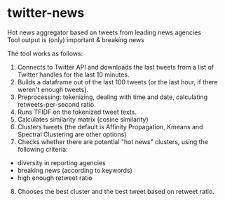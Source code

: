 # twitter-news
Hot news aggregator based on tweets from leading news agencies  
Tool output is (only) important & breaking news  
  
The tool works as follows:  
1. Connects to Twitter API and downloads the last tweets from a list of Twitter handles for the last 10 minutes.  
2. Builds a dataframe out of the last 100 tweets (or the last hour, if there weren't enough tweets).  
3. Preprocessing: tokenizing, dealing with time and date, calculating retweets-per-second ratio.  
4. Runs TFIDF on the tokenized tweet texts.  
5. Calculates similarity matrix (cosine similarity)  
6. Clusters tweets (the default is Affinity Propagation, Kmeans and Spectral Clustering are other options)  
7. Checks whether there are potential "hot news" clusters, using the following criteria:  
 - diversity in reporting agencies
 - breaking news (according to keywords)
 - high enough retweet ratio
8. Chooses the best cluster and the best tweet based on retweet ratio.
